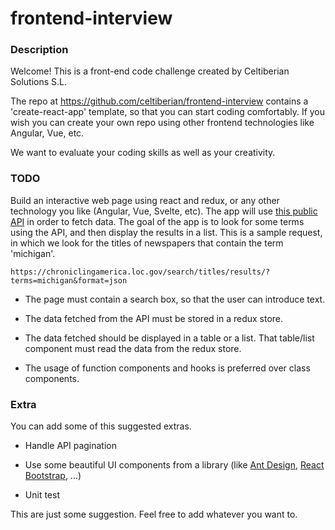 # frontend-interview

### Description

Welcome! This is a front-end code challenge created by Celtiberian Solutions S.L.

The repo at https://github.com/celtiberian/frontend-interview contains a 'create-react-app' template, so that you can start coding comfortably. If you 
wish you can create your own repo using other frontend technologies like Angular, Vue, etc.

We want to evaluate your coding skills as well as your creativity.

### TODO

Build an interactive web page using react and redux, or any other technology you like (Angular, Vue, Svelte, etc). 
The app will use [this public API](https://chroniclingamerica.loc.gov/about/api/) in order to fetch data. The goal 
of the app is to look for some terms using the API, and then display the results in a list. This is a sample 
request, in which we look for the titles of newspapers that contain the term 'michigan'. 

```
https://chroniclingamerica.loc.gov/search/titles/results/?terms=michigan&format=json
```

* The page must contain a search box, so that the user can introduce text.

* The data fetched from the API must be stored in a redux store.

* The data fetched should be displayed in a table or a list. That table/list component must read the data from the redux store.

* The usage of function components and hooks is preferred over class components.

### Extra

You can add some of this suggested extras. 

* Handle API pagination

* Use some beautiful UI components from a library (like [Ant Design](https://ant.design/docs/react/introduce), [React Bootstrap](https://react-bootstrap.github.io/), ...) 

* Unit test

This are just some suggestion. Feel free to add whatever you want to.
